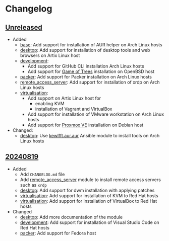 # Changelog

## [Unreleased][]

* Added
  * [base](base/README.md): Add support for installation of AUR helper
    on Arch Linux hosts
  * [desktop](desktop/README.md): Add support for installation of
    desktop tools and web browsers on Artix Linux host
  * [development](development/README.md):
    * Add support for GitHub CLI installation Arch Linux hosts
    * Add support for [Game of Trees][] installation on OpenBSD host
  * [packer](packer/README.md): Add support for Packer installation on
    Arch Linux hosts
  * [remote_access_server](remote_access_server/README.md): Add support
    for installation of xrdp on Arch Linux hosts
  * [virtualisation](virtualisation/README.md):
    * Add support on Artix Linux host for
      * enabling KVM
      * installation of Vagrant and VirtualBox
    * Add support for installation of VMware workstation on Arch Linux
      hosts
    * Add support for [Proxmox VE][] installation on Debian host
* Changed:
  * [desktop](desktop/README.md): Use [kewlfft.aur.aur][] Ansible
    module to install tools on Arch Linux hosts

[Game of Trees]: https://gameoftrees.org/index.html
[kewlfft.aur.aur]: https://github.com/kewlfft/ansible-aur
[Proxmox VE]: https://www.proxmox.com/en/proxmox-virtual-environment/overview

## [20240819][]

* Added
  * Add `CHANGELOG.md` file
  * Add [remote_access_server](remote_access_server/README.md) module
    to install remote access servers such as `xrdp`
  * [desktop](desktop/README.md): Add support for dwm installation with
    applying patches
  * [virtualisation](virtualisation/README.md): Add support for
    installation of KVM to Red Hat hosts
  * [virtualisation](virtualisation/README.md): Add support for
    installation of VirtualBox to Red Hat hosts
* Changed
  * [desktop](desktop/README.md): Add more documentation of the module
  * [development](development/README.md): Add support for installation
    of Visual Studio Code on Red Hat hosts
  * [packer](packer/README.md): Add support for Fedora host

[Unreleased]: https://github.com/upperstream/ansible-roles/compare/20240819...HEAD
[20240819]: https://github.com/upperstream/ansible-roles/releases/tag/20240819
